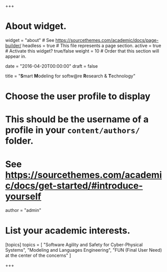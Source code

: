 +++
# About widget.
widget = "about"  # See https://sourcethemes.com/academic/docs/page-builder/
    headless = true  # This file represents a page section.
active = true  # Activate this widget? true/false
weight = 10  # Order that this section will appear in.

date = "2016-04-20T00:00:00"
draft = false

title = "**S**mart **M**odeling for softw@re **R**esearch & **T**echnology"

# Choose the user profile to display
# This should be the username of a profile in your `content/authors/` folder.
# See https://sourcethemes.com/academic/docs/get-started/#introduce-yourself
author = "admin"

# List your academic interests.
[topics]
  topics = [
    "Software Agility and Safety for Cyber-Physical Systems",
    "Modeling and Languages Engineering",
    "FUN (Final User Need) at the center of the concerns"
  ]

+++
